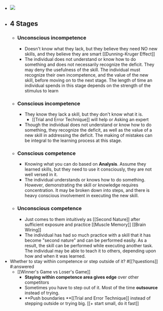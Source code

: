 - ![](https://firebasestorage.googleapis.com/v0/b/firescript-577a2.appspot.com/o/imgs%2Fapp%2Fsakthi%2FbbbW0n88qv.png?alt=media&token=1aeb5015-3e09-4add-b583-8476f6377a0f)
- ## 4 Stages
    - ### Unconscious incompetence
        - Doesn't know what they lack, but they believe they need NO new skills, and they believe they are smart [[Dunning-Kruger Effect]]
        - The individual does not understand or know how to do something and does not necessarily recognize the deficit. They may deny the usefulness of the skill. The individual must recognize their own incompetence, and the value of the new skill, before moving on to the next stage. The length of time an individual spends in this stage depends on the strength of the stimulus to learn
    - ### Conscious incompetence 
        - They know they lack a skill, but they don't know what it is. 
            - [[Trial and Error Technique]] will help or Asking an expert
        - Though the individual does not understand or know how to do something, they recognize the deficit, as well as the value of a new skill in addressing the deficit. The making of mistakes can be integral to the learning process at this stage.
    - ### Conscious competence
        - Knowing what you can do based on **Analysis**. Assume they learned skills, but they need to use it consciously, they are not well versed in it.
        - The individual understands or knows how to do something. However, demonstrating the skill or knowledge requires concentration. It may be broken down into steps, and there is heavy conscious involvement in executing the new skill.
    - ### Unconscious competence
        - Just comes to them intuitively as [[Second Nature]] after sufficient exposure and practice [[Muscle Memory]] [[Brain Wiring]] 
        - The individual has had so much practice with a skill that it has become "second nature" and can be performed easily. As a result, the skill can be performed while executing another task. The individual may be able to teach it to others, depending upon how and when it was learned. 
- Whether to stay within competence or step outside of it? #[[?questions]] #:answered
    - [[Winner's Game vs Loser's Game]] 
        - **Staying within competence area gives edge** over other competitors
        - Sometimes you have to step out of it. Most of the time **outsource** instead of trying. 
        - **Push boundaries **[[Trial and Error Technique]] instead of stepping outside or trying big. [[+ start small, do it fast]]
